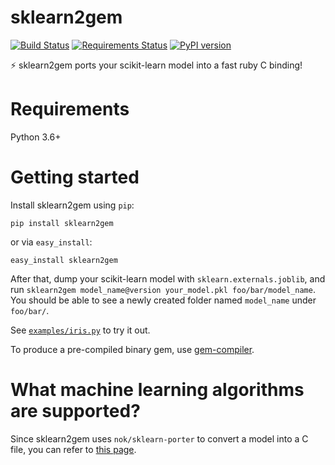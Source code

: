 # sklearn2gem

[![Build Status](https://travis-ci.org/stewartpark/sklearn2gem.svg?branch=master)](https://travis-ci.org/stewartpark/sklearn2gem)
[![Requirements Status](https://requires.io/github/stewartpark/sklearn2gem/requirements.svg?branch=master)](https://requires.io/github/stewartpark/sklearn2gem/requirements/?branch=master)
[![PyPI version](https://badge.fury.io/py/sklearn2gem.svg)](https://badge.fury.io/py/sklearn2gem)

⚡ sklearn2gem ports your scikit-learn model into a fast ruby C binding!

# Requirements

Python 3.6+

# Getting started

Install sklearn2gem using `pip`:

```
pip install sklearn2gem
```

or via `easy_install`:

```
easy_install sklearn2gem
```

After that, dump your scikit-learn model with `sklearn.externals.joblib`, and run `sklearn2gem model_name@version your_model.pkl foo/bar/model_name`. You should be able to see a newly created folder named `model_name` under `foo/bar/`.

See [`examples/iris.py`](https://github.com/stewartpark/sklearn2gem/blob/master/examples/iris.py) to try it out.

To produce a pre-compiled binary gem, use [gem-compiler](https://github.com/luislavena/gem-compiler).

# What machine learning algorithms are supported?

Since sklearn2gem uses `nok/sklearn-porter` to convert a model into a C file, you can refer to [this page](https://github.com/nok/sklearn-porter#machine-learning-algorithms).
